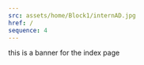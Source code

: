 ```yaml
---
src: assets/home/Block1/internAD.jpg
href: /
sequence: 4
---
```


this is a banner for the index page